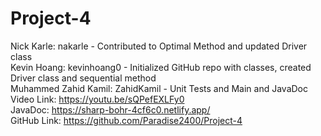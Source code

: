 # Project-4
Nick Karle: nakarle -  Contributed to Optimal Method and updated Driver class\
Kevin Hoang: kevinhoang0 - Initialized GitHub repo with classes, created Driver class and sequential method\
Muhammed Zahid Kamil: ZahidKamil - Unit Tests and Main and JavaDoc\
Video Link: https://youtu.be/sQPefEXLFy0 \
JavaDoc: https://sharp-bohr-4cf6c0.netlify.app/ \
GitHub Link: https://github.com/Paradise2400/Project-4
